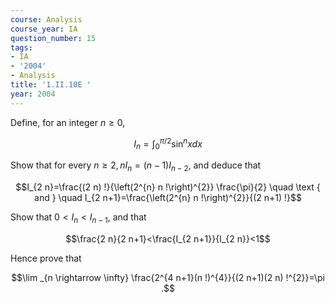```yaml
---
course: Analysis
course_year: IA
question_number: 15
tags:
- IA
- '2004'
- Analysis
title: '1.II.10E '
year: 2004
---
```



Define, for an integer $n \geq 0$,

$$I_{n}=\int_{0}^{\pi / 2} \sin ^{n} x d x$$

Show that for every $n \geq 2, n I_{n}=(n-1) I_{n-2}$, and deduce that

$$I_{2 n}=\frac{(2 n) !}{\left(2^{n} n !\right)^{2}} \frac{\pi}{2} \quad \text { and } \quad I_{2 n+1}=\frac{\left(2^{n} n !\right)^{2}}{(2 n+1) !}$$

Show that $0<I_{n}<I_{n-1}$, and that

$$\frac{2 n}{2 n+1}<\frac{I_{2 n+1}}{I_{2 n}}<1$$

Hence prove that

$$\lim _{n \rightarrow \infty} \frac{2^{4 n+1}(n !)^{4}}{(2 n+1)(2 n) !^{2}}=\pi .$$